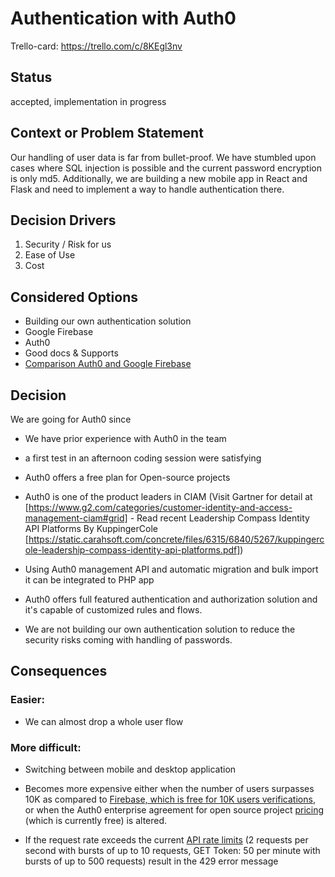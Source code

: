 # Authentication with Auth0

Trello-card: https://trello.com/c/8KEgl3nv

## Status

accepted, implementation in progress

## Context or Problem Statement

Our handling of user data is far from bullet-proof. We have stumbled upon cases where SQL injection is possible and the current password encryption is only md5. Additionally, we are building a new mobile app in React and Flask and need to implement a way to handle authentication there. 

## Decision Drivers 

1. Security / Risk for us
2. Ease of Use
3. Cost


## Considered Options

- Building our own authentication solution
- Google Firebase
- Auth0
- Good docs & Supports
- [Comparison Auth0 and Google Firebase](https://docs.google.com/document/d/1sWmS_VDHDx3VDX7JFu78fpU8yMF9eUOHvp2PqJ9_dy0/edit?usp=sharing)

## Decision

We are going for Auth0 since

- We have prior experience with Auth0 in the team

- a first test in an afternoon coding session were satisfying

- Auth0 offers a free plan for Open-source projects

- Auth0 is one of the product leaders in CIAM (Visit Gartner for detail at [https://www.g2.com/categories/customer-identity-and-access-management-ciam#grid] - Read recent Leadership Compass Identity API Platforms By KuppingerCole [https://static.carahsoft.com/concrete/files/6315/6840/5267/kuppingercole-leadership-compass-identity-api-platforms.pdf])

- Using Auth0 management API and automatic migration and bulk import it can be integrated to PHP app

- Auth0 offers full featured authentication and authorization solution and it's capable of customized rules and flows.

- We are not building our own authentication solution to reduce the security risks coming with handling of passwords.

## Consequences

### Easier:

- We can almost drop a whole user flow

### More difficult:

- Switching between mobile and desktop application

- Becomes more expensive either when the number of users surpasses 10K as compared to [Firebase, which is free for 10K users verifications](https://firebase.google.com/pricing#blaze-calculator), or when the Auth0 enterprise agreement for open source project [pricing](https://auth0.com/pricing) (which is currently free) is altered.

- If the request rate exceeds the current [API rate limits](https://auth0.com/docs/support/policies/rate-limit-policy/management-api-endpoint-rate-limits) (2 requests per second with bursts of up to 10 requests, GET Token: 50 per minute with bursts of up to 500 requests) result in the 429 error message